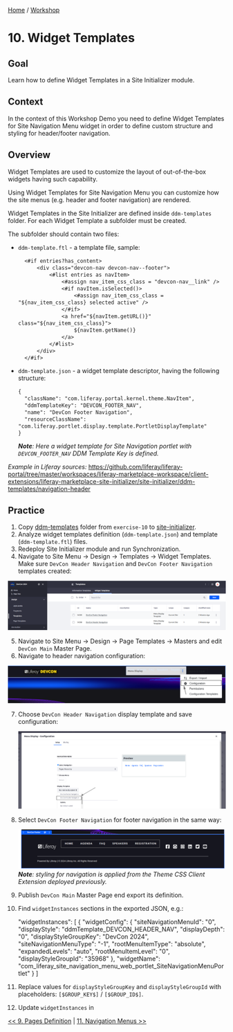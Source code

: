[Home](../../../README.md) / [Workshop](../README.md) 

# 10. Widget Templates

## Goal 

Learn how to define Widget Templates in a Site Initializer module.

## Context

In the context of this Workshop Demo you need to define Widget Templates for Site Navigation Menu widget in order to define custom structure and styling for header/footer navigation.

## Overview

Widget Templates are used to customize the layout of out-of-the-box widgets having such capability.

Using Widget Templates for Site Navigation Menu you can customize how the site menus (e.g. header and footer navigation) are rendered.

Widget Templates in the Site Initializer are defined inside `ddm-templates` folder. For each Widget Template a subfolder must be created.

The subfolder should contain two files:
- `ddm-template.ftl` - a template file, sample:

        <#if entries?has_content>
            <div class="devcon-nav devcon-nav--footer">
                <#list entries as navItem>
                    <#assign nav_item_css_class = "devcon-nav__link" />
                    <#if navItem.isSelected()>
                        <#assign nav_item_css_class = "${nav_item_css_class} selected active" />
                    </#if>
                    <a href="${navItem.getURL()}" class="${nav_item_css_class}">
                        ${navItem.getName()}
                    </a>
                </#list>
            </div>
        </#if>

- `ddm-template.json` - a widget template descriptor, having the following structure:

      {
        "className": "com.liferay.portal.kernel.theme.NavItem",
        "ddmTemplateKey": "DEVCON_FOOTER_NAV",
        "name": "DevCon Footer Navigation",
        "resourceClassName": "com.liferay.portlet.display.template.PortletDisplayTemplate"
      }

  _**Note**: Here a widget template for Site Navigation portlet with `DEVCON_FOOTER_NAV` DDM Template Key is defined._

_Example in Liferay sources:_ https://github.com/liferay/liferay-portal/tree/master/workspaces/liferay-marketplace-workspace/client-extensions/liferay-marketplace-site-initializer/site-initializer/ddm-templates/navigation-header

## Practice

1. Copy [ddm-templates](../../../exercises/exercise-10/ddm-templates) folder from `exercise-10` to [site-initializer](../../../modules/devcon-site-initializer/src/main/resources/site-initializer).
2. Analyze widget templates definition (`ddm-template.json`) and template (`ddm-template.ftl`) files.
3. Redeploy Site Initializer module and run Synchronization.
4. Navigate to Site Menu → Design → Templates → Widget Templates. Make sure `DevCon Header Navigation` and `DevCon Footer Navigation` templates created:

  ![01.png](images/01.png)

5. Navigate to Site Menu → Design → Page Templates → Masters and edit `DevCon Main` Master Page.
6. Navigate to header navigation configuration:
  
  ![02.png](images/02.png)
  
7. Choose `DevCon Header Navigation` display template and save configuration:

    ![03.png](images/03.png)

8. Select `DevCon Footer Navigation` for footer navigation in the same way:

   ![04.png](images/04.png)
   _**Note**: styling for navigation is applied from the Theme CSS Client Extension deployed previously._

9. Publish `DevCon Main` Master Page end export its definition.

10. Find `widgetInstances` sections in the exported JSON, e.g.:


     "widgetInstances": [
       {
         "widgetConfig": {
           "siteNavigationMenuId": "0",
           "displayStyle": "ddmTemplate_DEVCON_HEADER_NAV",
           "displayDepth": "0",
           "displayStyleGroupKey": "DevCon 2024",
           "siteNavigationMenuType": "-1",
           "rootMenuItemType": "absolute",
           "expandedLevels": "auto",
           "rootMenuItemLevel": "0",
           "displayStyleGroupId": "35968"
         },
         "widgetName": "com_liferay_site_navigation_menu_web_portlet_SiteNavigationMenuPortlet"
       }
     ]

9. Replace values for `displayStyleGroupKey` and `displayStyleGroupId` with placeholders: `[$GROUP_KEY$]` / `[$GROUP_ID$]`.
10. Update `widgetInstances` in 

[<< 9. Pages Definition](../09-layouts/README.md) | [11. Navigation Menus >>](../11-navigation-menus/README.md)